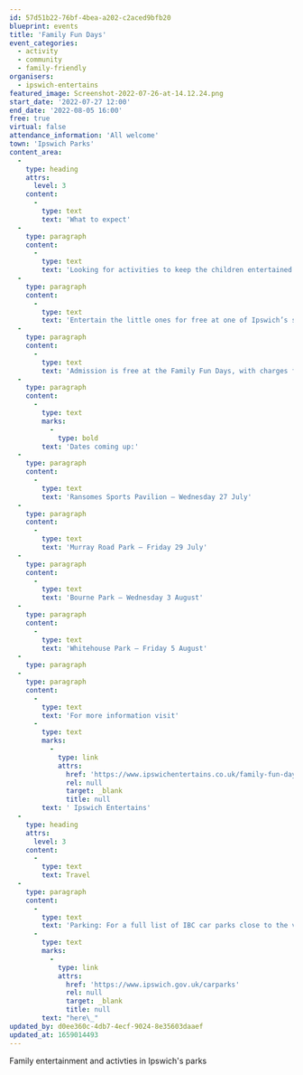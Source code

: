 ```yaml
---
id: 57d51b22-76bf-4bea-a202-c2aced9bfb20
blueprint: events
title: 'Family Fun Days'
event_categories:
  - activity
  - community
  - family-friendly
organisers:
  - ipswich-entertains
featured_image: Screenshot-2022-07-26-at-14.12.24.png
start_date: '2022-07-27 12:00'
end_date: '2022-08-05 16:00'
free: true
virtual: false
attendance_information: 'All welcome'
town: 'Ipswich Parks'
content_area:
  -
    type: heading
    attrs:
      level: 3
    content:
      -
        type: text
        text: 'What to expect'
  -
    type: paragraph
    content:
      -
        type: text
        text: 'Looking for activities to keep the children entertained during the summer holidays this year? Look no further, Family Fun Days are back!'
  -
    type: paragraph
    content:
      -
        type: text
        text: 'Entertain the little ones for free at one of Ipswich’s scenic parks this summer. We guarantee there is something for everyone to enjoy. Tire kids out on the climbing wall, educate them at our wildlife exhibit, have a roarsome dinosaur experience or get footloose at the funfair.'
  -
    type: paragraph
    content:
      -
        type: text
        text: 'Admission is free at the Family Fun Days, with charges for some funfair and market stall activities.'
  -
    type: paragraph
    content:
      -
        type: text
        marks:
          -
            type: bold
        text: 'Dates coming up:'
  -
    type: paragraph
    content:
      -
        type: text
        text: 'Ransomes Sports Pavilion – Wednesday 27 July'
  -
    type: paragraph
    content:
      -
        type: text
        text: 'Murray Road Park – Friday 29 July'
  -
    type: paragraph
    content:
      -
        type: text
        text: 'Bourne Park – Wednesday 3 August'
  -
    type: paragraph
    content:
      -
        type: text
        text: 'Whitehouse Park – Friday 5 August'
  -
    type: paragraph
  -
    type: paragraph
    content:
      -
        type: text
        text: 'For more information visit'
      -
        type: text
        marks:
          -
            type: link
            attrs:
              href: 'https://www.ipswichentertains.co.uk/family-fun-days/'
              rel: null
              target: _blank
              title: null
        text: ' Ipswich Entertains'
  -
    type: heading
    attrs:
      level: 3
    content:
      -
        type: text
        text: Travel
  -
    type: paragraph
    content:
      -
        type: text
        text: 'Parking: For a full list of IBC car parks close to the venues, click '
      -
        type: text
        marks:
          -
            type: link
            attrs:
              href: 'https://www.ipswich.gov.uk/carparks'
              rel: null
              target: _blank
              title: null
        text: "here\_"
updated_by: d0ee360c-4db7-4ecf-9024-8e35603daaef
updated_at: 1659014493
---
```

Family entertainment and activties in Ipswich's parks
